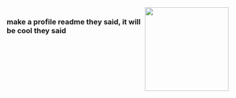 <img align="right" width="190" src="https://user-images.githubusercontent.com/94678583/220162314-fa1e36e7-e5bf-476b-b31c-2c4c8171e7cc.gif" />
<h3>make a profile readme they said, it will be cool they said</h3>
